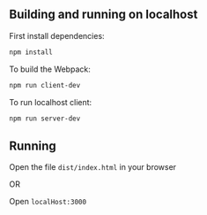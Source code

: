 
## Building and running on localhost

First install dependencies:

```sh
npm install
```

To build the Webpack:

```sh
npm run client-dev
```
To run localhost client:

```sh
npm run server-dev
```

## Running

Open the file `dist/index.html` in your browser

OR

Open `localHost:3000`
